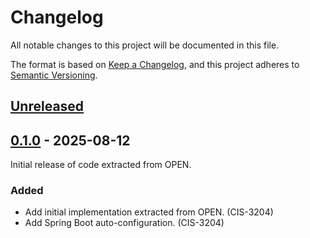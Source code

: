 # Changelog

All notable changes to this project will be documented in this file.

The format is based on [Keep a Changelog](https://keepachangelog.com/en/1.0.0/),
and this project adheres to [Semantic Versioning](https://semver.org/spec/v2.0.0.html).

## [Unreleased]

## [0.1.0] - 2025-08-12

Initial release of code extracted from OPEN.

### Added

- Add initial implementation extracted from OPEN. (CIS-3204)
- Add Spring Boot auto-configuration. (CIS-3204)

[unreleased]: https://github.com/OHSU-OCTRI/messaging-lib/compare/v0.1.0...HEAD
[0.1.0]: https://github.com/OHSU-OCTRI/messaging-lib/compare/d8d68641086e30da918c0bba5926dc49bbafd4a8...v0.1.0
